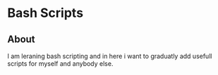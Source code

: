 # Bash Scripts
## About
I am leraning bash scripting and in here i want to graduatly add usefull scripts for myself and anybody else.
